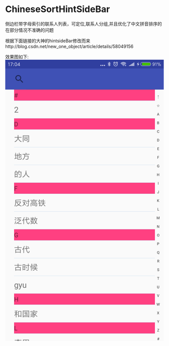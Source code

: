 # ChineseSortHintSideBar
侧边栏带字母索引的联系人列表，可定位,联系人分组,并且优化了中文拼音排序的在部分情况不准确的问题

根据下面链接的大神的hintsideBar修改而来http://blog.csdn.net/new_one_object/article/details/58049156

效果图如下:
![Alt text](https://github.com/youkylu/ChineseSortHintSideBar/raw/master/screenshot/1.png)
